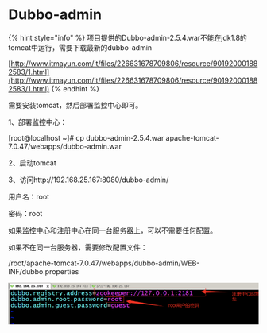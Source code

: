 # Dubbo-admin

{% hint style="info" %}
项目提供的Dubbo-admin-2.5.4.war不能在jdk1.8的tomcat中运行，需要下载最新的dubbo-admin

[http://www.itmayun.com/it/files/226631678709806/resource/901920001882583/1.html](http://www.itmayun.com/it/files/226631678709806/resource/901920001882583/1.html)
{% endhint %}

需要安装tomcat，然后部署监控中心即可。

1、部署监控中心：

\[root@localhost ~\]\# cp dubbo-admin-2.5.4.war apache-tomcat-7.0.47/webapps/dubbo-admin.war

2、启动tomcat

3、访问http://192.168.25.167:8080/dubbo-admin/

用户名：root

密码：root

如果监控中心和注册中心在同一台服务器上，可以不需要任何配置。

如果不在同一台服务器，需要修改配置文件：

/root/apache-tomcat-7.0.47/webapps/dubbo-admin/WEB-INF/dubbo.properties

![](../../.gitbook/assets/image%20%2864%29.png)

